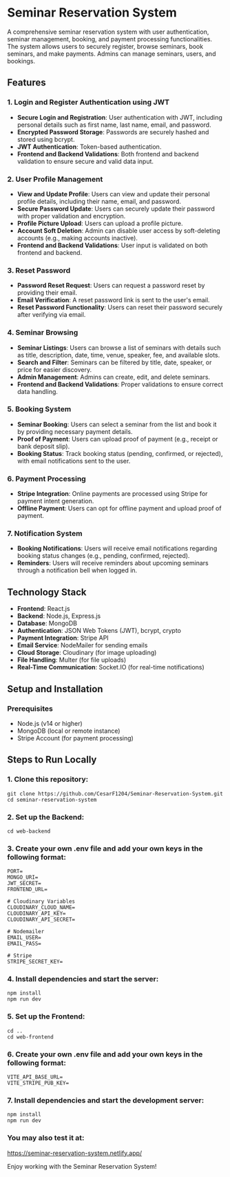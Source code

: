 # Seminar Reservation System

A comprehensive seminar reservation system with user authentication, seminar management, booking, and payment processing functionalities. The system allows users to securely register, browse seminars, book seminars, and make payments. Admins can manage seminars, users, and bookings.

## Features

### 1. Login and Register Authentication using JWT
- **Secure Login and Registration**: User authentication with JWT, including personal details such as first name, last name, email, and password.
- **Encrypted Password Storage**: Passwords are securely hashed and stored using bcrypt.
- **JWT Authentication**: Token-based authentication.
- **Frontend and Backend Validations**: Both frontend and backend validation to ensure secure and valid data input.

### 2. User Profile Management
- **View and Update Profile**: Users can view and update their personal profile details, including their name, email, and password.
- **Secure Password Update**: Users can securely update their password with proper validation and encryption.
- **Profile Picture Upload**: Users can upload a profile picture.
- **Account Soft Deletion**: Admin can disable user access by soft-deleting accounts (e.g., making accounts inactive).
- **Frontend and Backend Validations**: User input is validated on both frontend and backend.

### 3. Reset Password
- **Password Reset Request**: Users can request a password reset by providing their email.
- **Email Verification**: A reset password link is sent to the user's email.
- **Reset Password Functionality**: Users can reset their password securely after verifying via email.

### 4. Seminar Browsing
- **Seminar Listings**: Users can browse a list of seminars with details such as title, description, date, time, venue, speaker, fee, and available slots.
- **Search and Filter**: Seminars can be filtered by title, date, speaker, or price for easier discovery.
- **Admin Management**: Admins can create, edit, and delete seminars.
- **Frontend and Backend Validations**: Proper validations to ensure correct data handling.

### 5. Booking System
- **Seminar Booking**: Users can select a seminar from the list and book it by providing necessary payment details.
- **Proof of Payment**: Users can upload proof of payment (e.g., receipt or bank deposit slip).
- **Booking Status**: Track booking status (pending, confirmed, or rejected), with email notifications sent to the user.
  
### 6. Payment Processing
- **Stripe Integration**: Online payments are processed using Stripe for payment intent generation.
- **Offline Payment**: Users can opt for offline payment and upload proof of payment.

### 7. Notification System
- **Booking Notifications**: Users will receive email notifications regarding booking status changes (e.g., pending, confirmed, rejected).
- **Reminders**: Users will receive reminders about upcoming seminars through a notification bell when logged in.

## Technology Stack

- **Frontend**: React.js
- **Backend**: Node.js, Express.js
- **Database**: MongoDB
- **Authentication**: JSON Web Tokens (JWT), bcrypt, crypto
- **Payment Integration**: Stripe API
- **Email Service**: NodeMailer for sending emails
- **Cloud Storage**: Cloudinary (for image uploading)
- **File Handling**: Multer (for file uploads)
- **Real-Time Communication**: Socket.IO (for real-time notifications)
  
## Setup and Installation

### Prerequisites
- Node.js (v14 or higher)
- MongoDB (local or remote instance)
- Stripe Account (for payment processing)

## Steps to Run Locally
### 1. Clone this repository:
```
git clone https://github.com/CesarF1204/Seminar-Reservation-System.git
cd seminar-reservation-system
```
### 2. Set up the Backend:
```
cd web-backend
```
### 3. Create your own .env file and add your own keys in the following format:
```
PORT=
MONGO_URI=
JWT_SECRET=
FRONTEND_URL=

# Cloudinary Variables
CLOUDINARY_CLOUD_NAME=
CLOUDINARY_API_KEY=
CLOUDINARY_API_SECRET=

# Nodemailer
EMAIL_USER=
EMAIL_PASS=

# Stripe
STRIPE_SECRET_KEY=
```
### 4. Install dependencies and start the server:
```
npm install
npm run dev
```
### 5. Set up the Frontend:
```
cd .. 
cd web-frontend
```
### 6. Create your own .env file and add your own keys in the following format:
```
VITE_API_BASE_URL=
VITE_STRIPE_PUB_KEY=
```
### 7. Install dependencies and start the development server:
```
npm install
npm run dev
```
### You may also test it at:
https://seminar-reservation-system.netlify.app/

Enjoy working with the Seminar Reservation System!
